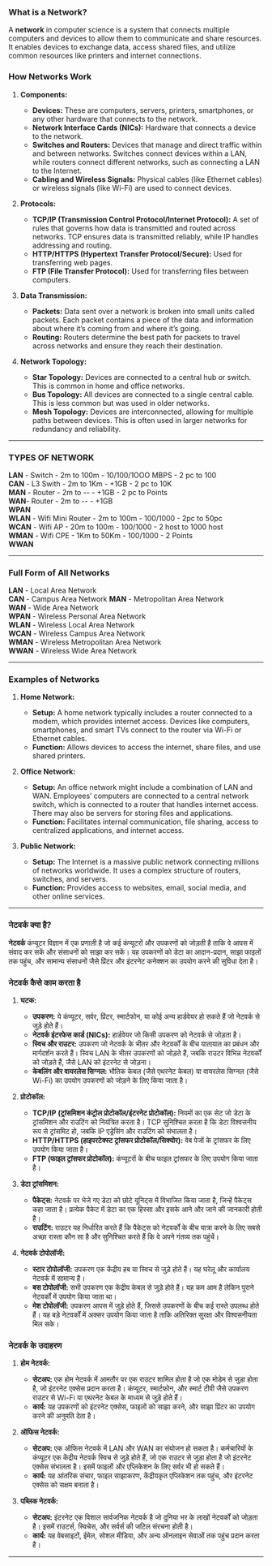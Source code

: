 ### What is a Network?

A **network** in computer science is a system that connects multiple computers and devices to allow them to communicate and share resources. It enables devices to exchange data, access shared files, and utilize common resources like printers and internet connections.

### How Networks Work

1. **Components:**
   - **Devices:** These are computers, servers, printers, smartphones, or any other hardware that connects to the network.
   - **Network Interface Cards (NICs):** Hardware that connects a device to the network.
   - **Switches and Routers:** Devices that manage and direct traffic within and between networks. Switches connect devices within a LAN, while routers connect different networks, such as connecting a LAN to the Internet.
   - **Cabling and Wireless Signals:** Physical cables (like Ethernet cables) or wireless signals (like Wi-Fi) are used to connect devices.

2. **Protocols:**
   - **TCP/IP (Transmission Control Protocol/Internet Protocol):** A set of rules that governs how data is transmitted and routed across networks. TCP ensures data is transmitted reliably, while IP handles addressing and routing.
   - **HTTP/HTTPS (Hypertext Transfer Protocol/Secure):** Used for transferring web pages.
   - **FTP (File Transfer Protocol):** Used for transferring files between computers.

3. **Data Transmission:**
   - **Packets:** Data sent over a network is broken into small units called packets. Each packet contains a piece of the data and information about where it’s coming from and where it’s going.
   - **Routing:** Routers determine the best path for packets to travel across networks and ensure they reach their destination.

4. **Network Topology:**
   - **Star Topology:** Devices are connected to a central hub or switch. This is common in home and office networks.
   - **Bus Topology:** All devices are connected to a single central cable. This is less common but was used in older networks.
   - **Mesh Topology:** Devices are interconnected, allowing for multiple paths between devices. This is often used in larger networks for redundancy and reliability.
  
---

### TYPES OF NETWORK
   **LAN**    - Switch    - 2m to 100m    - 10/100/1OOO MBPS    - 2 pc to 100                                                  
   **CAN** - L3 Swith - 2m to 1Km - +1GB - 2 pc to 10K                                                                         
   **MAN** - Router - 2m to --   - +1GB  - 2 pc to Points                                                                      
   **WAN**- Router - 2m to --   - +1GB                                                                                                                                                                                                                 
   **WPAN**                                                                                                                    
   **WLAN** - Wifi Mini Router - 2m to 100m - 100/1000 - 2pc to 50pc                                                        
   **WCAN** - Wifi AP - 20m to 100m - 100/1000 - 2 host to 1000 host                                                           
   **WMAN** - Wifi CPE - 1Km to 50Km - 100/1000 - 2 Points                                                                     
   **WWAN**

---

### Full Form of All Networks

**LAN** - Local Area Network                                                                                         
**CAN** - Campus Area Network
**MAN** - Metropolitan Area Network                                                                                       
**WAN** - Wide Area Network                                                                                          
**WPAN** - Wireless Personal Area Network                                                                              
**WLAN** - Wireless Local Area Network                                                                                 
**WCAN** - Wireless Campus Area Network                                                                              
**WMAN** - Wireless Metropolitan Area Network                                                                           
**WWAN** - Wireless Wide Area Network

---
### Examples of Networks

1. **Home Network:**
   - **Setup:** A home network typically includes a router connected to a modem, which provides internet access. Devices like computers, smartphones, and smart TVs connect to the router via Wi-Fi or Ethernet cables.
   - **Function:** Allows devices to access the internet, share files, and use shared printers.

2. **Office Network:**
   - **Setup:** An office network might include a combination of LAN and WAN. Employees’ computers are connected to a central network switch, which is connected to a router that handles internet access. There may also be servers for storing files and applications.
   - **Function:** Facilitates internal communication, file sharing, access to centralized applications, and internet access.

3. **Public Network:**
   - **Setup:** The Internet is a massive public network connecting millions of networks worldwide. It uses a complex structure of routers, switches, and servers.
   - **Function:** Provides access to websites, email, social media, and other online services.

---
### नेटवर्क क्या है?

**नेटवर्क** कंप्यूटर विज्ञान में एक प्रणाली है जो कई कंप्यूटरों और उपकरणों को जोड़ती है ताकि वे आपस में संवाद कर सकें और संसाधनों को साझा कर सकें। यह उपकरणों को डेटा का आदान-प्रदान, साझा फाइलों तक पहुंच, और सामान्य संसाधनों जैसे प्रिंटर और इंटरनेट कनेक्शन का उपयोग करने की सुविधा देता है।

### नेटवर्क कैसे काम करता है

1. **घटक:**
   - **उपकरण:** ये कंप्यूटर, सर्वर, प्रिंटर, स्मार्टफोन, या कोई अन्य हार्डवेयर हो सकते हैं जो नेटवर्क से जुड़े होते हैं।
   - **नेटवर्क इंटरफेस कार्ड (NICs):** हार्डवेयर जो किसी उपकरण को नेटवर्क से जोड़ता है।
   - **स्विच और राउटर:** उपकरण जो नेटवर्क के भीतर और नेटवर्कों के बीच यातायात का प्रबंधन और मार्गदर्शन करते हैं। स्विच LAN के भीतर उपकरणों को जोड़ते हैं, जबकि राउटर विभिन्न नेटवर्कों को जोड़ते हैं, जैसे LAN को इंटरनेट से जोड़ना।
   - **केबलिंग और वायरलेस सिग्नल:** भौतिक केबल (जैसे एथरनेट केबल) या वायरलेस सिग्नल (जैसे Wi-Fi) का उपयोग उपकरणों को जोड़ने के लिए किया जाता है।

2. **प्रोटोकॉल:**
   - **TCP/IP (ट्रांसमिशन कंट्रोल प्रोटोकॉल/इंटरनेट प्रोटोकॉल):** नियमों का एक सेट जो डेटा के ट्रांसमिशन और राउटिंग को नियंत्रित करता है। TCP सुनिश्चित करता है कि डेटा विश्वसनीय रूप से ट्रांसमिट हो, जबकि IP एड्रेसिंग और राउटिंग को संभालता है।
   - **HTTP/HTTPS (हाइपरटेक्स्ट ट्रांसफर प्रोटोकॉल/सिक्योर):** वेब पेजों के ट्रांसफर के लिए उपयोग किया जाता है।
   - **FTP (फाइल ट्रांसफर प्रोटोकॉल):** कंप्यूटरों के बीच फाइल ट्रांसफर के लिए उपयोग किया जाता है।

3. **डेटा ट्रांसमिशन:**
   - **पैकेट्स:** नेटवर्क पर भेजे गए डेटा को छोटे यूनिट्स में विभाजित किया जाता है, जिन्हें पैकेट्स कहा जाता है। प्रत्येक पैकेट में डेटा का एक हिस्सा और इसके आने और जाने की जानकारी होती है।
   - **राउटिंग:** राउटर यह निर्धारित करते हैं कि पैकेट्स को नेटवर्कों के बीच यात्रा करने के लिए सबसे अच्छा रास्ता कौन सा है और सुनिश्चित करते हैं कि वे अपने गंतव्य तक पहुंचें।

4. **नेटवर्क टोपोलॉजी:**
   - **स्टार टोपोलॉजी:** उपकरण एक केंद्रीय हब या स्विच से जुड़े होते हैं। यह घरेलू और कार्यालय नेटवर्क में सामान्य है।
   - **बस टोपोलॉजी:** सभी उपकरण एक केंद्रीय केबल से जुड़े होते हैं। यह कम आम है लेकिन पुराने नेटवर्कों में उपयोग किया जाता था।
   - **मेश टोपोलॉजी:** उपकरण आपस में जुड़े होते हैं, जिससे उपकरणों के बीच कई रास्ते उपलब्ध होते हैं। यह बड़े नेटवर्कों में अक्सर उपयोग किया जाता है ताकि अतिरिक्त सुरक्षा और विश्वसनीयता मिल सके।

### नेटवर्क के उदाहरण

1. **होम नेटवर्क:**
   - **सेटअप:** एक होम नेटवर्क में आमतौर पर एक राउटर शामिल होता है जो एक मोडेम से जुड़ा होता है, जो इंटरनेट एक्सेस प्रदान करता है। कंप्यूटर, स्मार्टफोन, और स्मार्ट टीवी जैसे उपकरण राउटर से Wi-Fi या एथरनेट केबल के माध्यम से जुड़े होते हैं।
   - **कार्य:** यह उपकरणों को इंटरनेट एक्सेस, फाइलों को साझा करने, और साझा प्रिंटर का उपयोग करने की अनुमति देता है।

2. **ऑफिस नेटवर्क:**
   - **सेटअप:** एक ऑफिस नेटवर्क में LAN और WAN का संयोजन हो सकता है। कर्मचारियों के कंप्यूटर एक केंद्रीय नेटवर्क स्विच से जुड़े होते हैं, जो एक राउटर से जुड़ा होता है जो इंटरनेट एक्सेस संभालता है। इसमें फाइलों और एप्लिकेशन के लिए सर्वर भी हो सकते हैं।
   - **कार्य:** यह आंतरिक संचार, फाइल साझाकरण, केंद्रीयकृत एप्लिकेशन तक पहुंच, और इंटरनेट एक्सेस को सक्षम बनाता है।

3. **पब्लिक नेटवर्क:**
   - **सेटअप:** इंटरनेट एक विशाल सार्वजनिक नेटवर्क है जो दुनिया भर के लाखों नेटवर्कों को जोड़ता है। इसमें राउटर्स, स्विचेस, और सर्वर्स की जटिल संरचना होती है।
   - **कार्य:** यह वेबसाइटों, ईमेल, सोशल मीडिया, और अन्य ऑनलाइन सेवाओं तक पहुंच प्रदान करता है।
---
